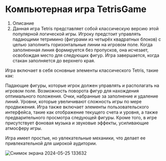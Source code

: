 # Компьютерная игра TetrisGame

1. Описание
2.   Данная игра Tetris представляет собой классическую версию этой популярной логической игры. Игроку предстоит управлять падающими тетримино (фигурами из четырёх квадратных блоков) с целью заполнить горизонтальные линии на игровом поле. Когда заполненная линия формируется без пропусков, она исчезает, освобождая место для следующих фигур. Игра завершается, когда стакан заполняется до верхнего края.

Игра включает в себя основные элементы классического Tetris, такие как:

Падающие фигуры, которые игрок должен управлять и располагать на игровом поле.
Возможность поворота фигур для нахождения оптимального положения.
Очки, набранные за заполнение и удаление линий.
Уровни, которые увеличивают сложность игры по мере продвижения.
Игра также включает элементы пользовательского интерфейса, такие как отображение текущего счета и уровня, а также предварительного просмотра следующей фигуры. Кроме того, в игре присутствует фоновая музыка и звуковые эффекты, усиливающие атмосферу игры.

Игра имеет простые, но увлекательные механики, что делает ее привлекательной для широкой аудитории.

![Снимок экрана 2024-05-25 133632](https://github.com/ayanakend/TetrisGame/assets/114924178/35560014-8be2-4f86-9f32-eccbbfc94acb)
